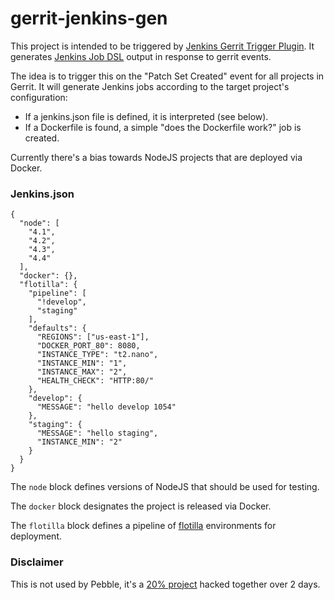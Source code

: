 # gerrit-jenkins-gen

This project is intended to be triggered by [Jenkins Gerrit Trigger Plugin](https://github.com/jenkinsci/gerrit-trigger-plugin).
It generates [Jenkins Job DSL](https://github.com/jenkinsci/job-dsl-plugin) output in response to gerrit events.

The idea is to trigger this on the "Patch Set Created" event for all projects in Gerrit. It will generate Jenkins jobs according to the target project's configuration:

* If a jenkins.json file is defined, it is interpreted (see below).
* If a Dockerfile is found, a simple "does the Dockerfile work?" job is created.

Currently there's a bias towards NodeJS projects that are deployed via Docker.


### Jenkins.json

```
{
  "node": [
    "4.1",
    "4.2",
    "4.3",
    "4.4"
  ],
  "docker": {},
  "flotilla": {
    "pipeline": [
      "!develop",
      "staging"
    ],
    "defaults": {
      "REGIONS": ["us-east-1"],
      "DOCKER_PORT_80": 8080,
      "INSTANCE_TYPE": "t2.nano",
      "INSTANCE_MIN": "1",
      "INSTANCE_MAX": "2",
      "HEALTH_CHECK": "HTTP:80/"
    },
    "develop": {
      "MESSAGE": "hello develop 1054"
    },
    "staging": {
      "MESSAGE": "hello staging",
      "INSTANCE_MIN": "2"
    }
  }
}
```

The `node` block defines versions of NodeJS that should be used for testing.

The `docker` block designates the project is released via Docker.

The `flotilla` block defines a pipeline of [flotilla](https://github.com/pebble/flotilla) environments for deployment.



### Disclaimer

This is not used by Pebble, it's a [20% project](https://www.pebble.com/jobs) hacked together over 2 days.
